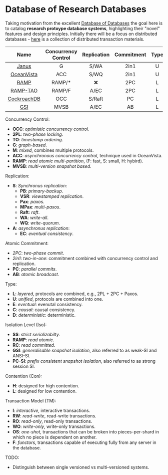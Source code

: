 # Database of Research Databases

Taking motivation from the excellent [Database of Databases](https://dbdb.io/) the goal here is to catalog **research protoype database systems**, highlighting their "novel" features and design principles.
Initially there will be a focus on distributed databases - [here](https://github.com/rystsov/awesome-distributed-transactions) is a collection of distributed transaction materials.

| Name | Concurrency Control | Replication | Commitment | Type | Isolation | Contention | TM | MPT |
| :---:| :-:| :--: | :-: | :--: | :--: | :--: |:--:|:--:|
| [Janus](https://github.com/jackwaudby/dbordb/blob/main/summaries/janus.md)                  | G    |S/WA  |2in1|U|SS |H  | OS  |:white_check_mark:|
| [OceanVista](https://github.com/jackwaudby/dbordb/blob/main/summaries/oceanvista.md)        | ACC  |S/WQ  |2in1|U|SS |L/H| F   |:white_check_mark:|
| [RAMP](https://github.com/jackwaudby/dbordb/blob/main/summaries/ramp.md)                    |RAMP/*|:x:   |2PC |L|RA |L/H|GRW  |:white_check_mark:|
| [RAMP-TAO](https://github.com/jackwaudby/dbordb/blob/main/summaries/ramp_tao.md)            |RAMP/F|A/EC  |2PC |L|RA |H  |RO/WO|:white_check_mark:|
| [CockroachDB](https://github.com/jackwaudby/dbordb/blob/main/summaries/cockroach.md)        |OCC   |S/Raft|PC  |L|S  |-  |I    |:white_check_mark:|
| [GSI](https://github.com/jackwaudby/dbordb/blob/main/summaries/gsi.md)                      |MVSB   |A/EC  |AB  |L|G/PC-SI|-  |I    |:x:|

Concurrency Control:
+ **OCC**: *optimistic concurrency control*.
+ **2PL**: *two-phase locking*.
+ **TO**: *timestamp ordering*.
+ **G**: *graph-based*.
+ **M**: *mixed*, combines multiple protocols.
+ **ACC**: *asynchronous concurrency control*, technique used in OceanVista.
+ **RAMP**: *read atomic multi-partition*, (F: fast, S: small, H: hybird).
+ **MVSB**: *multi-version snapshot based*.


Replication:
+ **S**: *Synchronus replication*:
  + **PB**: *primary-backup*.
  + **VSR**: *viewstamped replication*.
  + **Pax**: *paxos*.
  + **MPax**: *multi-paxos*.
  + **Raft**: *raft*.
  + **WA**: *write-all*.
  + **WQ**: *write-quorum*.
+ **A**: *asynchronus replication*:
  +  **EC**: *eventual consistency*.

Atomic Commitment:
* *2PC*: *two-phase commit*.
* *2in1*: *two-in-one*: commitment combined with concurrency control and replication.
* **PC**: *parallel commits*.
* **AB**: *atomic broadcast*.

Type:
+ **L**: *layered*, protocols are combined, e.g., 2PL + 2PC + Paxos.
+ **U**: *unified*, protocols are combined into one.
+ **E**: *eventual*: evenutal consistency.
+ **C**: *causal*: causal consistency.
+ **D**: *deterministic*: deterministic.

Isolation Level (Iso): 
+ **SS**: *strict serializabilty*.
+ **RAMP**: *read atomic*.
+ **RC**: *read committed*.
+ **GSI**: *generalisable snapshot isolation*, also referred to as weak-SI and ANSI-SI.
+ **PC-SI**: *prefix consistent snapshot isolation*, also referred to as strong session SI.

Contention (Con): 
+ **H**: designed for high contention.
+ **L**: designed for low contention.

Transaction Model (TM):
+ **I**: *interactive*, interactive transactions.
+ **RW**: *read-write*, read-write transactions.
+ **RO**: *read-only*, read-only transactions.
+ **WO**: *write-only*, write-only transactions.
+ **OS**: *one-shot*, transactions that can be broken into pieces-per-shard in which no piece is dependent on another.
+ **F**: *functors*, transactions capable of executing fully from any server in the database.

TODO:
* Distinguish between single versioned vs multi-versioned systems. 
